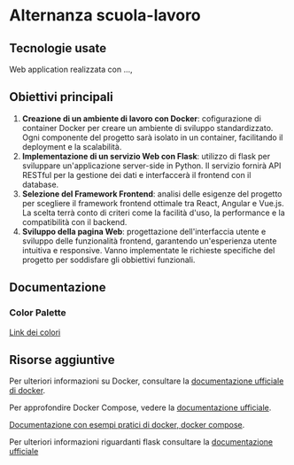 # Alternanza scuola-lavoro
## Tecnologie usate
Web application realizzata con ...,
## Obiettivi principali
1. **Creazione di un ambiente di lavoro con Docker**: cofigurazione di container Docker per creare un ambiente di sviluppo standardizzato. Ogni componente del progetto sarà isolato in un container, facilitando il deployment e la scalabilità.
2. **Implementazione di un servizio Web con Flask**: utilizzo di flask per sviluppare un'applicazione server-side in Python. Il servizio fornirà API RESTful per la gestione dei dati e interfaccerà il frontend con il database.
3. **Selezione del Framework Frontend**: analisi delle esigenze del progetto per scegliere il framework frontend ottimale tra React, Angular e Vue.js. La scelta terrà conto di criteri come la facilità d'uso, la performance e la compatibilità con il backend.
4. **Sviluppo della pagina Web**: progettazione dell'interfaccia utente e sviluppo delle funzionalità frontend, garantendo un'esperienza utente intuitiva e responsive. Vanno implementate le richieste specifiche del progetto per soddisfare  gli obbiettivi funzionali.
## Documentazione
### Color Palette 
[Link dei colori](https://colorhunt.co/palette/fffae6ff9f66ff5f00002379)
## Risorse aggiuntive
Per ulteriori informazioni su Docker, consultare la [documentazione ufficiale di docker](https://docs.docker.com/).

Per approfondire Docker Compose, vedere la [documentazione ufficiale](https://docs.docker.com/compose/). 

[Documentazione con esempi pratici di docker, docker compose](https://docker-curriculum.com/).

Per ulteriori informazioni riguardanti flask consultare la [documentazione ufficiale](https://flask.palletsprojects.com/en/3.0.x/)
